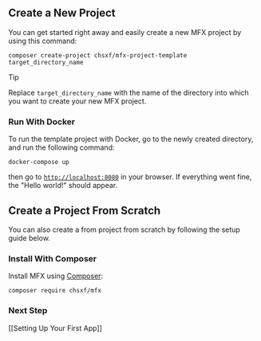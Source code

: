 ## Create a New Project

You can get started right away and easily create a new MFX project by using this command:

```
composer create-project chsxf/mfx-project-template target_directory_name
```

> [!TIP]
> Replace `target_directory_name` with the name of the directory into which you want to create your new MFX project.

### Run With Docker

To run the template project with Docker, go to the newly created directory, and run the following command:

```
docker-compose up
```

then go to [`http://localhost:8080`](http://localhost:8080) in your browser. If everything went fine, the "Hello world!" should appear.

## Create a Project From Scratch

You can also create a from project from scratch by following the setup guide below.

### Install With Composer

Install MFX using [Composer](https://getcomposer.org):

```
composer require chsxf/mfx
```

### Next Step

[[Setting Up Your First App]]
